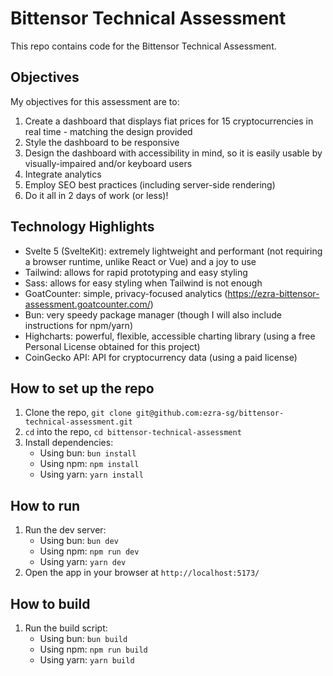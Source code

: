 # Bittensor Technical Assessment

This repo contains code for the Bittensor Technical Assessment.

## Objectives

My objectives for this assessment are to:

1. Create a dashboard that displays fiat prices for 15 cryptocurrencies in real time - matching the design provided
2. Style the dashboard to be responsive
3. Design the dashboard with accessibility in mind, so it is easily usable by visually-impaired and/or keyboard users
4. Integrate analytics
5. Employ SEO best practices (including server-side rendering)
6. Do it all in 2 days of work (or less)!

## Technology Highlights

- Svelte 5 (SvelteKit): extremely lightweight and performant (not requiring a browser runtime, unlike React or Vue) and a joy to use
- Tailwind: allows for rapid prototyping and easy styling
- Sass: allows for easy styling when Tailwind is not enough
- GoatCounter: simple, privacy-focused analytics (https://ezra-bittensor-assessment.goatcounter.com/)
- Bun: very speedy package manager (though I will also include instructions for npm/yarn)
- Highcharts: powerful, flexible, accessible charting library (using a free Personal License obtained for this project)
- CoinGecko API: API for cryptocurrency data (using a paid license)

## How to set up the repo

1. Clone the repo, `git clone git@github.com:ezra-sg/bittensor-technical-assessment.git`
2. `cd` into the repo, `cd bittensor-technical-assessment`
3. Install dependencies:
    - Using bun: `bun install`
    - Using npm: `npm install`
    - Using yarn: `yarn install`

## How to run

1. Run the dev server:
    - Using bun: `bun dev`
    - Using npm: `npm run dev`
    - Using yarn: `yarn dev`
2. Open the app in your browser at `http://localhost:5173/`

## How to build

1. Run the build script:
    - Using bun: `bun build`
    - Using npm: `npm run build`
    - Using yarn: `yarn build`
